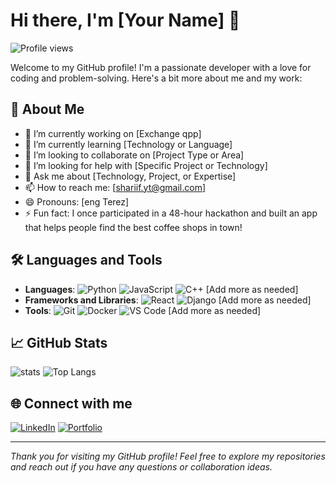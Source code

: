 # Hi there, I'm [Your Name] 👋

![Profile views](https://gpvc.arturio.dev/[YourUsername]) 

Welcome to my GitHub profile! I'm a passionate developer with a love for coding and problem-solving. Here's a bit more about me and my work:

## 🚀 About Me
- 🔭 I’m currently working on [Exchange qpp]
- 🌱 I’m currently learning [Technology or Language]
- 👯 I’m looking to collaborate on [Project Type or Area]
- 🤔 I’m looking for help with [Specific Project or Technology]
- 💬 Ask me about [Technology, Project, or Expertise]
- 📫 How to reach me: [shariif.yt@gmail.com]
- 😄 Pronouns: [eng Terez]
- ⚡ Fun fact: I once participated in a 48-hour hackathon and built an app that helps people find the best coffee shops in town!

## 🛠️ Languages and Tools
- **Languages**: ![Python](https://img.shields.io/badge/Python-3776AB?style=flat&logo=python&logoColor=white) ![JavaScript](https://img.shields.io/badge/JavaScript-F7DF1E?style=flat&logo=javascript&logoColor=black) ![C++](https://img.shields.io/badge/C++-00599C?style=flat&logo=c%2B%2B&logoColor=white) [Add more as needed]
- **Frameworks and Libraries**: ![React](https://img.shields.io/badge/React-20232A?style=flat&logo=react&logoColor=61DAFB) ![Django](https://img.shields.io/badge/Django-092E20?style=flat&logo=django&logoColor=white) [Add more as needed]
- **Tools**: ![Git](https://img.shields.io/badge/Git-F05032?style=flat&logo=git&logoColor=white) ![Docker](https://img.shields.io/badge/Docker-2496ED?style=flat&logo=docker&logoColor=white) ![VS Code](https://img.shields.io/badge/VS%20Code-007ACC?style=flat&logo=visual-studio-code&logoColor=white) [Add more as needed]

## 📈 GitHub Stats
![stats](https://github-readme-stats.vercel.app/api?username=[Yo]&show_icons=true&theme=radical)
![Top Langs](https://github-readme-stats.vercel.app/api/top-langs/?terez1s=[terez1s]&layout=compact&theme=radical)

## 🌐 Connect with me
[![LinkedIn](https://img.shields.io/badge/LinkedIn-0077B5?style=flat&logo=linkedin&logoColor=white)](https://linkedin.com/in/[eng-terez-68b80231b])
[![Portfolio](https://img.shields.io/badge/Portfolio-000000?style=flat&logo=github&logoColor=white)](https://[t.me/terez1s])

---

*Thank you for visiting my GitHub profile! Feel free to explore my repositories and reach out if you have any questions or collaboration ideas.*
